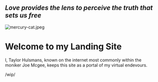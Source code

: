 ## *Love provides the lens to perceive the truth that sets us free*
![mercury-cat.jpeg](https://github.com/Joe-mcgee/joe-mcgee.github.io/mercury-cat.jpeg)
# Welcome to my Landing Site
I, Taylor Hulsmans, known on the internet most commonly within the moniker Joe Mcgee, keeps this site as a portal of my virtual endevours.

/wip/
